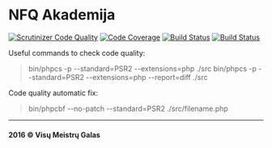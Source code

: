 NFQ Akademija
=============

[![Scrutinizer Code Quality](https://scrutinizer-ci.com/g/nfqakademija/vilnius-2/badges/quality-score.png?b=master)](https://scrutinizer-ci.com/g/nfqakademija/vilnius-2/?branch=master)
[![Code Coverage](https://scrutinizer-ci.com/g/nfqakademija/vilnius-2/badges/coverage.png?b=master)](https://scrutinizer-ci.com/g/nfqakademija/vilnius-2/?branch=master)
[![Build Status](https://scrutinizer-ci.com/g/nfqakademija/vilnius-2/badges/build.png?b=master)](https://scrutinizer-ci.com/g/nfqakademija/vilnius-2/build-status/master)
[![Build Status](https://travis-ci.org/nfqakademija/vilnius-2.svg?branch=master)](https://travis-ci.org/nfqakademija/vilnius-2)

Useful commands to check code quality:
> bin/phpcs -p --standard=PSR2 --extensions=php ./src
> bin/phpcs -p --standard=PSR2 --extensions=php --report=diff ./src

Code quality automatic fix:
> bin/phpcbf --no-patch --standard=PSR2 ./src/filename.php

- - - - - - -  
#### 2016 &copy; Visų Meistrų Galas